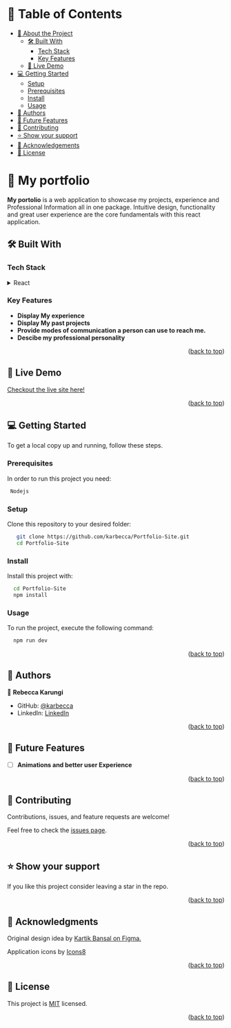 <!-- TABLE OF CONTENTS -->

# 📗 Table of Contents

- [📖 About the Project](#about-project)
  - [🛠 Built With](#built-with)
    - [Tech Stack](#tech-stack)
    - [Key Features](#key-features)
  - [🚀 Live Demo](#live-demo)
- [💻 Getting Started](#getting-started)
  - [Setup](#setup)
  - [Prerequisites](#prerequisites)
  - [Install](#install)
  - [Usage](#usage)
- [👥 Authors](#authors)
- [🔭 Future Features](#future-features)
- [🤝 Contributing](#contributing)
- [⭐️ Show your support](#support)
- [🙏 Acknowledgements](#acknowledgements)
- [📝 License](#license)

<!-- PROJECT DESCRIPTION -->

# 📖 My portfolio <a name="about-project"></a>

**My portolio** is a web application to showcase my projects, experience and Professional Information all in one package. Intuitive design, functionality and great user experience are the core fundamentals with this react application.

## 🛠 Built With <a name="built-with"></a>

### Tech Stack <a name="tech-stack"></a>

<details>
  <summary>React</summary>
  <ul>
    <li><a href="https://www.reactdev.org/">React</a></li>
  </ul>
</details>

<!-- Features -->

### Key Features <a name="key-features"></a>

- **Display My experience**
- **Display My past projects**
- **Provide modes of communication a person can use to reach me.**
- **Descibe my professional personality**

<p align="right">(<a href="#readme-top">back to top</a>)</p>

## 🚀 Live Demo <a name="live-demo"></a>

[Checkout the live site here!](https://karbecca.onrender.com)

<p align="right">(<a href="#readme-top">back to top</a>)</p>

<!-- GETTING STARTED -->

## 💻 Getting Started <a name="getting-started"></a>

To get a local copy up and running, follow these steps.

### Prerequisites

In order to run this project you need:

```sh
 Nodejs
```

### Setup

Clone this repository to your desired folder:

```sh
   git clone https://github.com/karbecca/Portfolio-Site.git
   cd Portfolio-Site
```

### Install

Install this project with:

```sh
  cd Portfolio-Site
  npm install
```

### Usage

To run the project, execute the following command:

```sh
  npm run dev
```

<p align="right">(<a href="#readme-top">back to top</a>)</p>

<!-- AUTHORS -->

## 👥 Authors <a name="authors"></a>

👤 **Rebecca Karungi**

- GitHub: [@karbecca](https://github.com/karbecca)
- LinkedIn: [LinkedIn](https://linkedin.com/in/karbecca/)

<p align="right">(<a href="#readme-top">back to top</a>)</p>

<!-- FUTURE FEATURES -->

## 🔭 Future Features <a name="future-features"></a>

- [ ] **Animations and better user Experience**

<p align="right">(<a href="#readme-top">back to top</a>)</p>

<!-- CONTRIBUTING -->

## 🤝 Contributing <a name="contributing"></a>

Contributions, issues, and feature requests are welcome!

Feel free to check the [issues page](https://github.com/karbecca/budget_builder/issues).

<p align="right">(<a href="#readme-top">back to top</a>)</p>

<!-- SUPPORT -->

## ⭐️ Show your support <a name="support"></a>

If you like this project consider leaving a star in the repo.

<p align="right">(<a href="#readme-top">back to top</a>)</p>

<!-- ACKNOWLEDGEMENTS -->

## 🙏 Acknowledgments <a name="acknowledgements"></a>

Original design idea by [ Kartik Bansal on Figma.](<https://www.figma.com/file/uDYE2tjJNrNTDTBm4QaG4f/Personal-portfolio-Website-landing-page-UX-UI-kit-(Design-By-Kartik-Bansal)-(Community)?type=design&node-id=91-11&mode=design&t=VqOBASZmsKNPn8P6-0>)

Application icons by <a target="_blank" href="https://icons8.com">Icons8</a>

<p align="right">(<a href="#readme-top">back to top</a>)</p>

<!-- LICENSE -->

## 📝 License <a name="license"></a>

This project is [MIT](./MIT.md) licensed.

<p align="right">(<a href="#readme-top">back to top</a>)</p>
